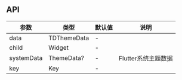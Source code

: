 ## API

| 参数 | 类型 | 默认值 | 说明 |
| --- | --- | --- | --- |
| data | TDThemeData | - |  |
| child | Widget | - |  |
| systemData | ThemeData? | - | Flutter系统主题数据 |
| key | Key | - |  |
